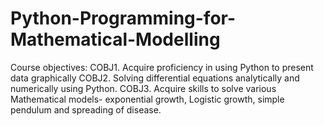 # Python-Programming-for-Mathematical-Modelling
Course objectives: COBJ1. Acquire proficiency in using Python to present data graphically  COBJ2. Solving differential equations analytically and numerically using Python.  COBJ3. Acquire skills to solve various Mathematical models- exponential growth, Logistic growth, simple pendulum and spreading of disease.
